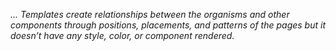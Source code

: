 _... Templates create relationships between the organisms and other components through positions, placements, and patterns of the pages but it doesn’t have any style, color, or component rendered._
